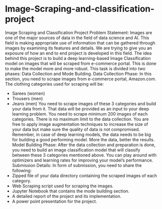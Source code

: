 # Image-Scraping-and-classification-project
Image Scraping and Classification Project
Problem Statement: 
Images are one of the major sources of data in the field of data science and AI. This field is making appropriate use of information that can be gathered through images by examining its features and details. We are trying to give you an exposure of how an end to end project is developed in this field. 
The idea behind this project is to build a deep learning-based Image Classification model on images that will be scraped from e-commerce portal. This is done to make the model more and more robust. 
This task is divided into two phases: Data Collection and Mode Building. 
Data Collection Phase: In this section, you need to scrape images from e-commerce portal, Amazon.com. The clothing categories used for scraping will be:
-	Sarees (women)
-	Trousers (men)
-	Jeans (men)
You need to scrape images of these 3 categories and build your data from it. That data will be provided as an input to your deep learning problem. You need to scrape minimum 200 images of each categories. There is no maximum limit to the data collection.  You are free to apply image augmentation techniques to increase the size of your data but make sure the quality of data is not compromised. 
Remember, in case of deep learning models, the data needs to be big for building a good performing model. More the data, better the results.  
Model Building Phase: After the data collection and preparation is done, you need to build an image classification model that will classify between these 3 categories mentioned above. You can play around with optimizers and learning rates for improving your model’s performance.  
Submission Details:
In form of submission, you need to share the following:
-	Zipped file of your data directory containing the scraped images of each category.
-	Web Scraping script used for scraping the images. 
-	Jupyter Notebook that contains the mode building section. 
-	A detailed report of the project and its implementation. 
-	A power point presentation for the project. 








